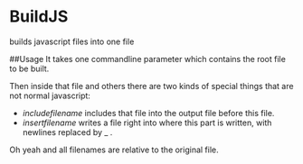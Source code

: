 # BuildJS
builds javascript files into one file

##Usage
It takes one commandline parameter which contains the root file to be built.

Then inside that file and others there are two kinds of special things that are not normal javascript:
 - $include filename$ includes that file into the output file before this file.
 - $insert filename$ writes a file right into where this part is written, with newlines replaced by _ .

Oh yeah and all filenames are relative to the original file.
